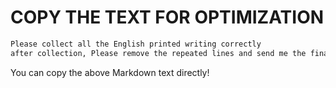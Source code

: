 # COPY THE TEXT FOR OPTIMIZATION

```markdown
Please collect all the English printed writing correctly
after collection, Please remove the repeated lines and send me the final text correctly

```

You can copy the above Markdown text directly!
